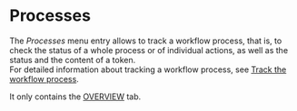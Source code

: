 # Processes

The *Processes* menu entry allows to track a workflow process, that is, to check the status of a whole process or of individual actions, as well as the status and the content of a token.   
For detailed information about tracking a workflow process, see [Track the workflow process](ActindoWorkFlow/Operation/02_TrackWorkflowProcess.md).

It only contains the [OVERVIEW](./03a_Processes.md) tab.
